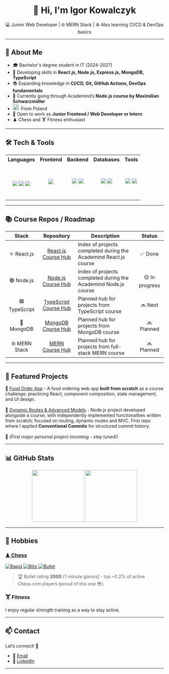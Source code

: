 <div align="center">

# 👋 Hi, I'm Igor Kowalczyk

💻 Junior Web Developer | 🌐 MERN Stack | ⚙️ Also learning CI/CD & DevOps basics

</div>

---

## 🚀 About Me

- 🎓 Bachelor's degree student in IT (2024-2027)
- 🌱 Developing skills in **React.js, Node.js, Express.js, MongoDB, TypeScript**
- 📚 Expanding knowledge in **CI/CD, Git, GitHub Actions, DevOps fundamentals**
- 🎯 Currently going through Academind’s **Node.js course by Maximilian Schwarzmüller**
- <img src="https://flagcdn.com/w20/pl.png" alt="Poland flag" width="20" />&thinsp;&nbsp;From Poland 
- 🤝 Open to work as **Junior Frontend / Web Developer or Intern**
- ♟️ Chess and 🏋️ Fitness enthusiast

---

## 🛠️ Tech & Tools  
  
<table width="100%">
  <tr>
    <th align="center">Languages</th>
    <th align="center">Frontend</th>
    <th align="center">Backend</th>
    <th align="center">Databases</th>
    <th align="center">Tools</th>
  </tr>
  <tr>
    <td align="center">
      <!-- I had some alignment issues (Badges are misaligned in table cells and there was no clear HTML-way of fixing it (GitHub sanitizes HTML), check: -->
      <!-- https://stackoverflow.com/questions/44172954/is-it-possible-to-have-a-table-in-the-center-in-a-github-gist-markdown#:~:text=The%20HTML%20is%20sanitized -->
      <!-- _ -->
      <!-- But I somehow got it working :) - adding a <p> tag witn a <span>&nbsp;</span> inside of it, and the same <span> at the end of the <td> -->
        <p>
          <span>&nbsp;</span>
        </p>
      <p align="center">
        <img src="https://img.shields.io/badge/JavaScript-ES6+-f7df1e?logo=javascript&logoColor=black">
        <img src="https://img.shields.io/badge/HTML5-e34f26?logo=html5&logoColor=white">
        <img src="https://img.shields.io/badge/CSS3-1572b6?logo=css3&logoColor=white">
      </p>
      <span>&nbsp;</span>
    </td>
    <td align="center">
      <img src="https://img.shields.io/badge/React-20232a?logo=react&logoColor=61dafb">
    </td>
    <td align="center">
      <img src="https://img.shields.io/badge/Node.js-43853d?logo=node.js&logoColor=white">
      <img src="https://img.shields.io/badge/Express.js-000000?logo=express&logoColor=white">
    </td>
    <td align="center">
      <img src="https://img.shields.io/badge/MongoDB-47a248?logo=mongodb&logoColor=white">
      <img src="https://img.shields.io/badge/MySQL-005c84?logo=mysql&logoColor=white">
    </td>
    <td align="center">
      <img src="https://img.shields.io/badge/Git-F05032?logo=git&logoColor=white">
      <img src="https://img.shields.io/badge/GitHub-181717?logo=github&logoColor=white">
    </td>
  </tr>
</table>

---

## 📚 Course Repos / Roadmap

| Stack        | Repository | Description | Status |
|:------------:|:------------:|-------------|:------------:|
| ⚛️ React.js | [React.js Course Hub](https://github.com/WodaMineralna/react-course-hub) | Index of projects completed during the Academind React.js course | ✅ Done |
| 🟢 Node.js   | [Node.js Course Hub](https://github.com/WodaMineralna/node-course-hub) | Index of projects completed during the Academind Node.js course | 🟡 In progress |
| 🟦 TypeScript | [TypeScript Course Hub](https://github.com/WodaMineralna/typescript-course-hub) | Planned hub for projects from TypeScript course | 🔜 Next |
| 🍃 MongoDB   | [MongoDB Course Hub](https://github.com/WodaMineralna/mongodb-course-hub) | Planned hub for projects from MongoDB course | 🔜 Planned |
| 🌐 MERN Stack | [MERN Course Hub](https://github.com/WodaMineralna/mern-course-hub) | Planned hub for projects from full-stack MERN course | 🔜 Planned |

---

## 📂 Featured Projects

🔹 [Food Order App](https://github.com/WodaMineralna/S19-Practice-Project-Building-a-Food-Order-App) - A food ordering web app **built from scratch** as a course challenge; practicing React, component composition, state management, and UI design.  
<br>
🔹 [Dynamic Routes & Advanced Models](https://github.com/WodaMineralna/S09-Dynamic-Routes-and-Advanced-Models) - Node.js project developed alongside a course, with independently implemented functionalities written from scratch; focused on routing, dynamic routes and MVC. First repo where I applied **Conventional Commits** for structured commit history.  
<br>
🔹 _(First major personal project incoming - stay tuned!)_

---

## 📊 GitHub Stats

<p align="center">
  <img src="https://github-readme-stats.vercel.app/api?username=WodaMineralna&show_icons=true&theme=tokyonight" height="165"/>
  <img src="https://github-readme-stats.vercel.app/api/top-langs/?username=WodaMineralna&layout=compact&theme=tokyonight" height="165"/>
</p>

---

## 🎯 Hobbies

### [♟ Chess](https://www.chess.com/member/ounounouno)

[![Rapid](https://img.shields.io/badge/dynamic/json?url=https%3A%2F%2Fapi.chess.com%2Fpub%2Fplayer%2Founounouno%2Fstats&query=%24.chess_rapid.last.rating&label=Rapid&suffix=%20ELO&logo=chessdotcom&logoColor=white&color=brightgreen)](https://www.chess.com/member/ounounouno)
[![Blitz](https://img.shields.io/badge/dynamic/json?url=https%3A%2F%2Fapi.chess.com%2Fpub%2Fplayer%2Founounouno%2Fstats&query=%24.chess_blitz.last.rating&label=Blitz&suffix=%20ELO&logo=chessdotcom&logoColor=white&color=blue)](https://www.chess.com/member/ounounouno)
[![Bullet](https://img.shields.io/badge/dynamic/json?url=https%3A%2F%2Fapi.chess.com%2Fpub%2Fplayer%2Founounouno%2Fstats&query=%24.chess_bullet.last.rating&label=Bullet&suffix=%20ELO&logo=chessdotcom&logoColor=white&color=blueviolet)](https://www.chess.com/member/ounounouno)

> 🏆 Bullet rating **2000** _(1-minute games)_ - top ~0.2% of active Chess.com players (proud of this one 😎).

### 🏋️ Fitness  
I enjoy regular strength training as a way to stay active.

---

## 📫 Contact
Let’s connect! 🚀
- 📧 [Email](mailto:contact.kowalczyki@gmail.com)
- 💼 [LinkedIn](https://linkedin.com/in/igorkowalczykdev)

---
